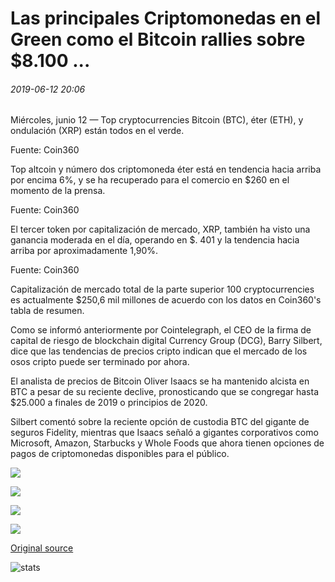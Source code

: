 # Las principales Criptomonedas en el Green como el Bitcoin rallies sobre $8.100 ...

###### 2019-06-12 20:06

Miércoles, junio 12 — Top cryptocurrencies Bitcoin (BTC), éter (ETH), y ondulación (XRP) están todos en el verde.

Fuente: Coin360

Top altcoin y número dos criptomoneda éter está en tendencia hacia arriba por encima 6%, y se ha recuperado para el comercio en $260 en el momento de la prensa.

Fuente: Coin360

El tercer token por capitalización de mercado, XRP, también ha visto una ganancia moderada en el día, operando en $. 401 y la tendencia hacia arriba por aproximadamente 1,90%.

Fuente: Coin360

Capitalización de mercado total de la parte superior 100 cryptocurrencies es actualmente $250,6 mil millones de acuerdo con los datos en Coin360's tabla de resumen.

Como se informó anteriormente por Cointelegraph, el CEO de la firma de capital de riesgo de blockchain digital Currency Group (DCG), Barry Silbert, dice que las tendencias de precios cripto indican que el mercado de los osos cripto puede ser terminado por ahora.

El analista de precios de Bitcoin Oliver Isaacs se ha mantenido alcista en BTC a pesar de su reciente declive, pronosticando que se congregar hasta $25.000 a finales de 2019 o principios de 2020.

Silbert comentó sobre la reciente opción de custodia BTC del gigante de seguros Fidelity, mientras que Isaacs señaló a gigantes corporativos como Microsoft, Amazon, Starbucks y Whole Foods que ahora tienen opciones de pagos de criptomonedas disponibles para el público.

![](https://s3.cointelegraph.com/storage/uploads/view/f2757fbb509d45238106af41f4c886d8.png)

![](https://s3.cointelegraph.com/storage/uploads/view/50f6cf7f5a3d3fd1b0d8e37bb13ce8d9.png)

![](https://s3.cointelegraph.com/storage/uploads/view/e7b235540afbba45508cb2dc1d473ab1.jpeg)

![](https://s3.cointelegraph.com/storage/uploads/view/336708212a2711cb9d496c1891d697fb.png)

[Original source](https://cointelegraph.com/news/major-cryptocurrencies-in-the-green-as-bitcoin-rallies-over-8-100)

![stats](https://c.statcounter.com/11760860/0/a89fa40b/1/ "stats")